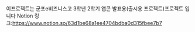 이프로젝트는 군포e비즈니스고 3학년 2학기 앱콘 발표용(출시용 프로젝트)프로젝트 입니다
Notion 링크:https://www.notion.so/63d1be68a1ee4704bdba0d315fbee7b7
